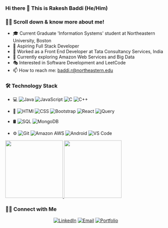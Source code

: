 ### Hi there 👋 This is Rakesh Baddi (He/Him)

<h3> 👨‍💻 Scroll down & know more about me! </h3>

- 🎓 Current Graduate 'Information Systems' student at Northeastern University, Boston
- 🌱 Aspiring Full Stack Developer
- 🧰 Worked as a Front End Developer at Tata Consultancy Services, India
- 🎯 Currently exploring Amazon Web Services and Big Data
- 🎭 Interested in Software Development and LeetCode
- 📫 How to reach me: baddi.r@northeastern.edu

<h3> 🛠 Technology Stack </h3>

- 💻 ![Java](https://img.shields.io/badge/-Java-333333?style=flat&logo=Java&logoColor=007396)
  ![JavaScript](https://img.shields.io/badge/-JavaScript-333333?style=flat&logo=JavaScript&logoColor=007396)
  ![C](https://img.shields.io/badge/-C-333333?style=flat&logo=C&logoColor=007396)
  ![C++](https://img.shields.io/badge/-C++-333333?style=flat&logo=Cplusplus&logoColor=007396)
  
- 🌱 ![HTMl](https://img.shields.io/badge/-HTML-333333?style=flat&logo=HTML5&logoColor=007396)
  ![CSS](https://img.shields.io/badge/-CSS-333333?style=flat&logo=css3&logoColor=007396)
  ![Bootstrap](https://img.shields.io/badge/-Bootstrap-333333?style=flat&logo=bootstrap&logoColor=007396)
  ![React](https://img.shields.io/badge/-React-333333?style=flat&logo=react&logoColor=007396)
  ![jQuery](https://img.shields.io/badge/-jQuery-333333?style=flat&logo=jquery&logoColor=007396)
  
- 🛢 ![SQL](https://img.shields.io/badge/-SQL-black?style=flat-square&logo=mysql)
  ![MongoDB](https://img.shields.io/badge/-MongoDB-333333?style=flat&logo=mongodb)
 
- ⚙️ ![Git](https://img.shields.io/badge/-Git-333333?style=flat&logo=git)
  ![Amazon AWS](https://img.shields.io/badge/Amazon%20AWS-232F3E?style=flat-square&logo=amazon-aws)
  ![Android](https://img.shields.io/badge/-Android%20Studio-333333?style=flat&logo=androidstudio)
  ![VS Code](https://img.shields.io/badge/-VS%20Code-333333?style=flat&logo=visualstudio)

<a href="https://github.com/rakeshbaddi">
  <img height="180em" src="https://github-readme-stats.vercel.app/api?username=rakeshbaddi&theme=buefy&show_icons=true" />
  <img height="180em" src="https://github-readme-stats.vercel.app/api/top-langs/?username=rakeshbaddi&theme=buefy&layout=compact" />
</a>

<h3> 🤝🏻 Connect with Me </h3>

<p align="center">
<a href="https://www.linkedin.com/in/rakeshbaddi/"><img alt="LinkedIn" src="https://img.shields.io/badge/LinkedIn-Rakesh%20Baddi-blue?style=flat-square&logo=linkedin"></a>
<a href="mailto:baddi.r@northeastern.edu"><img alt="Email" src="https://img.shields.io/badge/Email-baddi.r@northeastern.edu-blue?style=flat-square&logo=gmail"></a>
<a href="https://rakeshbaddi.github.io/"><img alt="Portfolio" src="https://img.shields.io/badge/-MyPortfolio-61DAFB?logo=portfolio&logoColor=white&logoWidth=30"></a>
